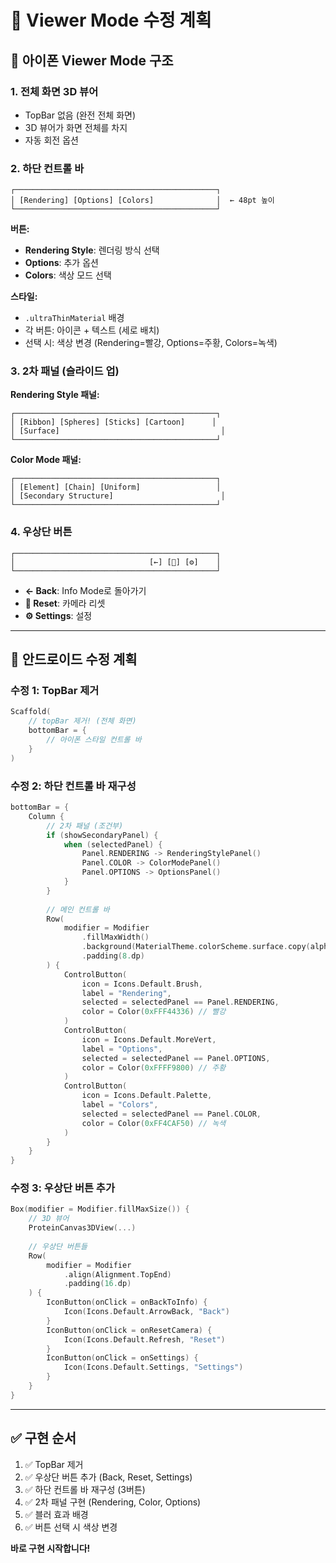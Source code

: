 # 🎯 Viewer Mode 수정 계획

## 📱 **아이폰 Viewer Mode 구조**

### **1. 전체 화면 3D 뷰어**
- TopBar 없음 (완전 전체 화면)
- 3D 뷰어가 화면 전체를 차지
- 자동 회전 옵션

### **2. 하단 컨트롤 바**
```
┌─────────────────────────────────────────────┐
│ [Rendering] [Options] [Colors]              │  ← 48pt 높이
└─────────────────────────────────────────────┘
```

**버튼:**
- **Rendering Style**: 렌더링 방식 선택
- **Options**: 추가 옵션
- **Colors**: 색상 모드 선택

**스타일:**
- `.ultraThinMaterial` 배경
- 각 버튼: 아이콘 + 텍스트 (세로 배치)
- 선택 시: 색상 변경 (Rendering=빨강, Options=주황, Colors=녹색)

### **3. 2차 패널 (슬라이드 업)**

**Rendering Style 패널:**
```
┌─────────────────────────────────────────────┐
│ [Ribbon] [Spheres] [Sticks] [Cartoon]      │
│ [Surface]                                    │
└─────────────────────────────────────────────┘
```

**Color Mode 패널:**
```
┌─────────────────────────────────────────────┐
│ [Element] [Chain] [Uniform]                 │
│ [Secondary Structure]                        │
└─────────────────────────────────────────────┘
```

### **4. 우상단 버튼**
```
┌─────────────────────────────────────────────┐
│                              [←] [🔄] [⚙️]    │
└─────────────────────────────────────────────┘
```

- **← Back**: Info Mode로 돌아가기
- **🔄 Reset**: 카메라 리셋
- **⚙️ Settings**: 설정

---

## 🔧 **안드로이드 수정 계획**

### **수정 1: TopBar 제거**
```kotlin
Scaffold(
    // topBar 제거! (전체 화면)
    bottomBar = {
        // 아이폰 스타일 컨트롤 바
    }
)
```

### **수정 2: 하단 컨트롤 바 재구성**
```kotlin
bottomBar = {
    Column {
        // 2차 패널 (조건부)
        if (showSecondaryPanel) {
            when (selectedPanel) {
                Panel.RENDERING -> RenderingStylePanel()
                Panel.COLOR -> ColorModePanel()
                Panel.OPTIONS -> OptionsPanel()
            }
        }
        
        // 메인 컨트롤 바
        Row(
            modifier = Modifier
                .fillMaxWidth()
                .background(MaterialTheme.colorScheme.surface.copy(alpha = 0.9f))
                .padding(8.dp)
        ) {
            ControlButton(
                icon = Icons.Default.Brush,
                label = "Rendering",
                selected = selectedPanel == Panel.RENDERING,
                color = Color(0xFFF44336) // 빨강
            )
            ControlButton(
                icon = Icons.Default.MoreVert,
                label = "Options",
                selected = selectedPanel == Panel.OPTIONS,
                color = Color(0xFFFF9800) // 주황
            )
            ControlButton(
                icon = Icons.Default.Palette,
                label = "Colors",
                selected = selectedPanel == Panel.COLOR,
                color = Color(0xFF4CAF50) // 녹색
            )
        }
    }
}
```

### **수정 3: 우상단 버튼 추가**
```kotlin
Box(modifier = Modifier.fillMaxSize()) {
    // 3D 뷰어
    ProteinCanvas3DView(...)
    
    // 우상단 버튼들
    Row(
        modifier = Modifier
            .align(Alignment.TopEnd)
            .padding(16.dp)
    ) {
        IconButton(onClick = onBackToInfo) {
            Icon(Icons.Default.ArrowBack, "Back")
        }
        IconButton(onClick = onResetCamera) {
            Icon(Icons.Default.Refresh, "Reset")
        }
        IconButton(onClick = onSettings) {
            Icon(Icons.Default.Settings, "Settings")
        }
    }
}
```

---

## ✅ **구현 순서**

1. ✅ TopBar 제거
2. ✅ 우상단 버튼 추가 (Back, Reset, Settings)
3. ✅ 하단 컨트롤 바 재구성 (3버튼)
4. ✅ 2차 패널 구현 (Rendering, Color, Options)
5. ✅ 블러 효과 배경
6. ✅ 버튼 선택 시 색상 변경

**바로 구현 시작합니다!**

